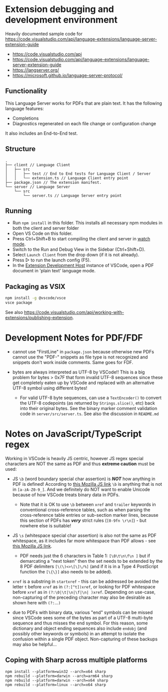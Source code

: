 # Extension debugging and development environment 

Heavily documented sample code for https://code.visualstudio.com/api/language-extensions/language-server-extension-guide

- https://code.visualstudio.com/api
- https://code.visualstudio.com/api/language-extensions/language-server-extension-guide 
- https://langserver.org/
- https://microsoft.github.io/language-server-protocol/


## Functionality

This Language Server works for PDFs that are plain text. It has the following language features:
- Completions
- Diagnostics regenerated on each file change or configuration change

It also includes an End-to-End test.

## Structure

```
.
├── client // Language Client
│   ├── src
│   │   ├── test // End to End tests for Language Client / Server
│   │   └── extension.ts // Language Client entry point
├── package.json // The extension manifest.
└── server // Language Server
    └── src
        └── server.ts // Language Server entry point
```

## Running 

- Run `npm install` in this folder. This installs all necessary npm modules in both the client and server folder
- Open VS Code on this folder.
- Press Ctrl+Shift+B to start compiling the client and server in [watch mode](https://code.visualstudio.com/docs/editor/tasks#:~:text=The%20first%20entry%20executes,the%20HelloWorld.js%20file.).
- Switch to the Run and Debug View in the Sidebar (Ctrl+Shift+D).
- Select `Launch Client` from the drop down (if it is not already).
- Press ▷ to run the launch config (F5).
- In the [Extension Development Host](https://code.visualstudio.com/api/get-started/your-first-extension#:~:text=Then%2C%20inside%20the%20editor%2C%20press%20F5.%20This%20will%20compile%20and%20run%20the%20extension%20in%20a%20new%20Extension%20Development%20Host%20window.) instance of VSCode, open a PDF document in 'plain text' language mode.

## Packaging as VSIX
```bash
npm install -g @vscode/vsce
vsce package
```

See also https://code.visualstudio.com/api/working-with-extensions/publishing-extension.

# Development Notes for PDF/FDF

- cannot use "FirstLine" in `package.json` because otherwise new PDFs cannot use the "PDF-" snippets as file type is not recognized and snippets don't work inside comments. Same goes for FDF.

- bytes are always interpreted as UTF-8 by VSCode!! This is a big problem for bytes > 0x7F that form invalid UTF-8 sequences since these get completely eaten up by VSCode and replaced with an alternative UTF-8 symbol using different bytes! 
    - For valid UTF-8 byte sequences, can use a `TextEncoder()` to convert the UTF-8 codepoints (as returned by `Strings.slice()`, etc) back into their original bytes. See the binary marker comment validation code in `server/src/server.ts`. See also the discussion in `README.md`

# Notes on JavaScript/TypeScript regex

Working in VSCode is heavily JS centric, however JS regex special characters are NOT the same as PDF and thus **extreme caution** must be used: 

- JS `\b` (word boundary special char assertion) is **_NOT_** how anything in PDF is defined! According to [this Mozilla JS link](https://developer.mozilla.org/en-US/docs/Web/JavaScript/Reference/Regular_expressions/Word_boundary_assertion) `\b` is anything that is not in `[a-zA-Z0-9_]`. And we definitely do NOT want to enable Unicode because of how VSCode treats binary data in PDFs.  
    - Note that it is OK to use `\b` between `xref` and `trailer` keywords in conventional cross-reference tables, such as when parsing the cross-reference table entries or sub-section marker lines, because this section of PDFs has **_very_** strict rules (`[0-9fn \r\n]`) - but nowhere else is suitable!
- JS `\s` (whitespace special char assertion) is also not the same as PDF whitespace, as it includes far more whitespace than PDF allows - see [this Mozilla JS link](https://developer.mozilla.org/en-US/docs/Web/JavaScript/Guide/Regular_expressions/Assertions). 
    - PDF needs just the 6 characters in Table 1: `[\0\t\n\f\n ]` but if demarcating a "next token" then the set needs to be extended by the 8 PDF delimiters `[\(\)<>\[\]\/%]` (and if it is in a Type 4 PostScript function the `[\{\}]` also needs to be added).

- `xref` is a substring in `startxref` - this can be addressed be avoided the letter `t` before `xref` as in `(?:[^t])xref`, or looking for PDF whitespace before `xref` as in `(?:\0|\t|\n|\f|\n| )xref`. Depending on use-case, non-capturing of the preceding character may also be desirable as shown here with `(?:`...`)`

- due to PDFs with binary data, various "end" symbols can be missed since VSCode sees some of the bytes as part of a UTF-8 multi-byte sequence and thus misses the end symbol. For this reason, some dictionary and object ending sequences also include `endobj` (and possibly other keywords or symbols) in an attempt to isolate the confusion within a single PDF object. Non-capturing of these backups may also be helpful...

## Coping with Sharp across multiple platforms

```
npm install --platform=win32 --arch=x64 sharp
npm rebuild --platform=darwin --arch=arm64 sharp
npm rebuild --platform=darwin --arch=x64 sharp
npm rebuild --platform=linux --arch=x64 sharp
```
